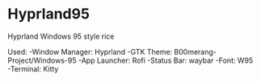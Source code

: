 # Hyprland95
Hyprland Windows 95 style rice

Used:
    -Window Manager: Hyprland
    -GTK Theme: B00merang-Project/Windows-95
    -App Launcher: Rofi
    -Status Bar: waybar
    -Font: W95  
    -Terminal: Kitty
